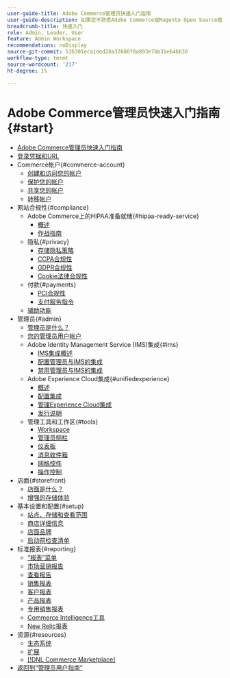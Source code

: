 ```yaml
---
user-guide-title: Adobe Commerce管理员快速入门指南
user-guide-description: 如果您不熟悉Adobe Commerce或Magento Open Source管理员，请发现 [!DNL Commerce] 生态系统的资源，关注客户历程以探索您的商店，并了解关键管理员功能。
breadcrumb-title: 快速入门
role: Admin, Leader, User
feature: Admin Workspace
recommendations: noDisplay
source-git-commit: 536301eca1ded28a32686f0a893e7bb31e64bb30
workflow-type: tm+mt
source-wordcount: '217'
ht-degree: 1%

---
```



# Adobe Commerce管理员快速入门指南 {#start}

+ [Adobe Commerce管理员快速入门指南](guide-overview.md)
+ [登录凭据和URL](login-urls.md)
+ Commerce帐户{#commerce-account}
   + [创建和访问您的帐户](commerce-account-create.md)
   + [保护您的帐户](commerce-account-secure.md)
   + [共享您的帐户](commerce-account-share.md)
   + [转移帐户](commerce-account-transfer.md)
+ 网站合规性{#compliance}
   + Adobe Commerce上的HIPAA准备就绪{#hipaa-ready-service}
      + [概述](hipaa/overview.md)
      + [作战指南](hipaa/operations.md)
   + 隐私{#privacy}
      + [存储隐私策略](privacy-policy.md)
      + [CCPA合规性](compliance-ccpa.md)
      + [GDPR合规性](compliance-gdpr.md)
      + [Cookie法律合规性](compliance-cookie-law.md)
   + 付款{#payments}
      + [PCI合规性](compliance-pci.md)
      + [支付服务指令](compliance-payment-services-directive.md)
   + [辅助功能](navigation-accessibility.md)
+ 管理员{#admin}
   + [管理员是什么？](admin.md)
   + [您的管理员用户帐户](admin-signin.md)
   + Adobe Identity Management Service (IMS)集成{#ims}
      + [IMS集成概述](adobe-ims-integration-overview.md)
      + [配置管理员与IMS的集成](adobe-ims-config.md)
      + [禁用管理员与IMS的集成](adobe-ims-disable.md)
   + Adobe Experience Cloud集成{#unifiedexperience}
      + [概述](admin-unified-experience-integration-overview.md)
      + [配置集成](admin-unified-experience-integration-configure.md)
      + [管理Experience Cloud集成](admin-unified-experience-integration-manage.md)
      + [发行说明](admin-unified-experience-release-notes.md)
   + 管理工具和工作区{#tools}
      + [Workspace](admin-workspace.md)
      + [管理员侧栏](admin-menu.md)
      + [仪表板](admin-dashboard.md)
      + [消息收件箱](admin-message-inbox.md)
      + [网格控件](admin-grid-controls.md)
      + [操作控制](admin-actions-control.md)
+ 店面{#storefront}
   + [店面是什么？](storefront.md)
   + [增强的存储体验](enhanced-experiences.md)
+ 基本设置和配置{#setup}
   + [站点、存储和查看范围](websites-stores-views.md)
   + [商店详细信息](store-details.md)
   + [店面品牌](storefront-branding.md)
   + [启动前检查清单](prelaunch-checklist.md)
+ 标准报表{#reporting}
   + [“报表”菜单](reports-menu.md)
   + [市场营销报告](marketing-reports.md)
   + [查看报告](review-reports.md)
   + [销售报表](sales-reports.md)
   + [客户报表](customer-reports.md)
   + [产品报表](product-reports.md)
   + [专用销售报表](private-sales-reports.md)
   + [Commerce Intelligence工具](business-intelligence.md)
   + [New Relic报表](new-relic-reporting.md)
+ 资源{#resources}
   + [生态系统](resources.md)
   + [扩展](extensions.md)
   + [[!DNL Commerce Marketplace]](commerce-marketplace.md)
+ [返回到“管理员用户指南”](https://experienceleague.adobe.com/en/docs/commerce-admin/user-guides/home)

